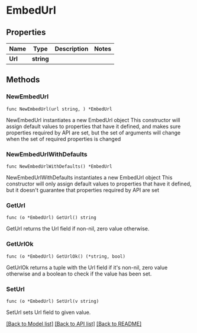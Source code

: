 # EmbedUrl

## Properties

Name | Type | Description | Notes
------------ | ------------- | ------------- | -------------
**Url** | **string** |  | 

## Methods

### NewEmbedUrl

`func NewEmbedUrl(url string, ) *EmbedUrl`

NewEmbedUrl instantiates a new EmbedUrl object
This constructor will assign default values to properties that have it defined,
and makes sure properties required by API are set, but the set of arguments
will change when the set of required properties is changed

### NewEmbedUrlWithDefaults

`func NewEmbedUrlWithDefaults() *EmbedUrl`

NewEmbedUrlWithDefaults instantiates a new EmbedUrl object
This constructor will only assign default values to properties that have it defined,
but it doesn't guarantee that properties required by API are set

### GetUrl

`func (o *EmbedUrl) GetUrl() string`

GetUrl returns the Url field if non-nil, zero value otherwise.

### GetUrlOk

`func (o *EmbedUrl) GetUrlOk() (*string, bool)`

GetUrlOk returns a tuple with the Url field if it's non-nil, zero value otherwise
and a boolean to check if the value has been set.

### SetUrl

`func (o *EmbedUrl) SetUrl(v string)`

SetUrl sets Url field to given value.



[[Back to Model list]](../README.md#documentation-for-models) [[Back to API list]](../README.md#documentation-for-api-endpoints) [[Back to README]](../README.md)


